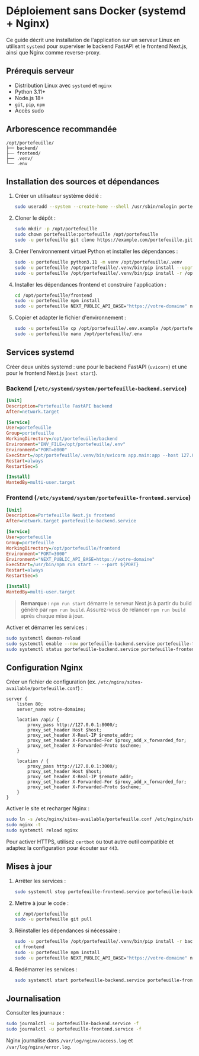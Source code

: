 # Déploiement sans Docker (systemd + Nginx)

Ce guide décrit une installation de l'application sur un serveur Linux en utilisant `systemd` pour superviser le backend FastAPI et le frontend Next.js, ainsi que Nginx comme reverse-proxy.

## Prérequis serveur

- Distribution Linux avec `systemd` et `nginx`
- Python 3.11+
- Node.js 18+
- `git`, `pip`, `npm`
- Accès sudo

## Arborescence recommandée

```text
/opt/portefeuille/
├── backend/
├── frontend/
├── .venv/
└── .env
```

## Installation des sources et dépendances

1. Créer un utilisateur système dédié :

   ```bash
   sudo useradd --system --create-home --shell /usr/sbin/nologin portefeuille
   ```

2. Cloner le dépôt :

   ```bash
   sudo mkdir -p /opt/portefeuille
   sudo chown portefeuille:portefeuille /opt/portefeuille
   sudo -u portefeuille git clone https://example.com/portefeuille.git /opt/portefeuille
   ```

3. Créer l'environnement virtuel Python et installer les dépendances :

   ```bash
   sudo -u portefeuille python3.11 -m venv /opt/portefeuille/.venv
   sudo -u portefeuille /opt/portefeuille/.venv/bin/pip install --upgrade pip
   sudo -u portefeuille /opt/portefeuille/.venv/bin/pip install -r /opt/portefeuille/backend/requirements.txt
   ```

4. Installer les dépendances frontend et construire l'application :

   ```bash
   cd /opt/portefeuille/frontend
   sudo -u portefeuille npm install
   sudo -u portefeuille NEXT_PUBLIC_API_BASE="https://votre-domaine" npm run build
   ```

5. Copier et adapter le fichier d'environnement :

   ```bash
   sudo -u portefeuille cp /opt/portefeuille/.env.example /opt/portefeuille/.env
   sudo -u portefeuille nano /opt/portefeuille/.env
   ```

## Services systemd

Créer deux unités systemd : une pour le backend FastAPI (`uvicorn`) et une pour le frontend Next.js (`next start`).

### Backend (`/etc/systemd/system/portefeuille-backend.service`)

```ini
[Unit]
Description=Portefeuille FastAPI backend
After=network.target

[Service]
User=portefeuille
Group=portefeuille
WorkingDirectory=/opt/portefeuille/backend
Environment="ENV_FILE=/opt/portefeuille/.env"
Environment="PORT=8000"
ExecStart=/opt/portefeuille/.venv/bin/uvicorn app.main:app --host 127.0.0.1 --port ${PORT}
Restart=always
RestartSec=5

[Install]
WantedBy=multi-user.target
```

### Frontend (`/etc/systemd/system/portefeuille-frontend.service`)

```ini
[Unit]
Description=Portefeuille Next.js frontend
After=network.target portefeuille-backend.service

[Service]
User=portefeuille
Group=portefeuille
WorkingDirectory=/opt/portefeuille/frontend
Environment="PORT=3000"
Environment="NEXT_PUBLIC_API_BASE=https://votre-domaine"
ExecStart=/usr/bin/npm run start -- --port ${PORT}
Restart=always
RestartSec=5

[Install]
WantedBy=multi-user.target
```

> **Remarque :** `npm run start` démarre le serveur Next.js à partir du build généré par `npm run build`. Assurez-vous de relancer `npm run build` après chaque mise à jour.

Activer et démarrer les services :

```bash
sudo systemctl daemon-reload
sudo systemctl enable --now portefeuille-backend.service portefeuille-frontend.service
sudo systemctl status portefeuille-backend.service portefeuille-frontend.service
```

## Configuration Nginx

Créer un fichier de configuration (ex. `/etc/nginx/sites-available/portefeuille.conf`) :

```nginx
server {
    listen 80;
    server_name votre-domaine;

    location /api/ {
        proxy_pass http://127.0.0.1:8000/;
        proxy_set_header Host $host;
        proxy_set_header X-Real-IP $remote_addr;
        proxy_set_header X-Forwarded-For $proxy_add_x_forwarded_for;
        proxy_set_header X-Forwarded-Proto $scheme;
    }

    location / {
        proxy_pass http://127.0.0.1:3000/;
        proxy_set_header Host $host;
        proxy_set_header X-Real-IP $remote_addr;
        proxy_set_header X-Forwarded-For $proxy_add_x_forwarded_for;
        proxy_set_header X-Forwarded-Proto $scheme;
    }
}
```

Activer le site et recharger Nginx :

```bash
sudo ln -s /etc/nginx/sites-available/portefeuille.conf /etc/nginx/sites-enabled/
sudo nginx -t
sudo systemctl reload nginx
```

Pour activer HTTPS, utilisez `certbot` ou tout autre outil compatible et adaptez la configuration pour écouter sur `443`.

## Mises à jour

1. Arrêter les services :

   ```bash
   sudo systemctl stop portefeuille-frontend.service portefeuille-backend.service
   ```

2. Mettre à jour le code :

   ```bash
   cd /opt/portefeuille
   sudo -u portefeuille git pull
   ```

3. Réinstaller les dépendances si nécessaire :

   ```bash
   sudo -u portefeuille /opt/portefeuille/.venv/bin/pip install -r backend/requirements.txt
   cd frontend
   sudo -u portefeuille npm install
   sudo -u portefeuille NEXT_PUBLIC_API_BASE="https://votre-domaine" npm run build
   ```

4. Redémarrer les services :

   ```bash
   sudo systemctl start portefeuille-backend.service portefeuille-frontend.service
   ```

## Journalisation

Consulter les journaux :

```bash
sudo journalctl -u portefeuille-backend.service -f
sudo journalctl -u portefeuille-frontend.service -f
```

Nginx journalise dans `/var/log/nginx/access.log` et `/var/log/nginx/error.log`.
